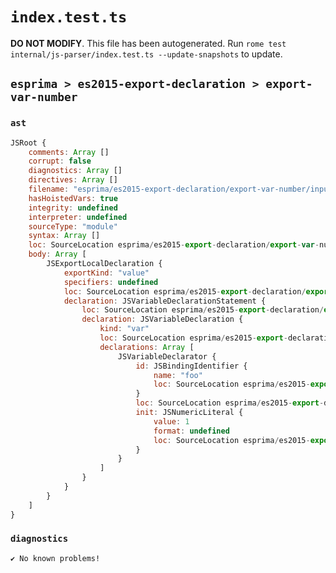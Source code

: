 # `index.test.ts`

**DO NOT MODIFY**. This file has been autogenerated. Run `rome test internal/js-parser/index.test.ts --update-snapshots` to update.

## `esprima > es2015-export-declaration > export-var-number`

### `ast`

```javascript
JSRoot {
	comments: Array []
	corrupt: false
	diagnostics: Array []
	directives: Array []
	filename: "esprima/es2015-export-declaration/export-var-number/input.js"
	hasHoistedVars: true
	integrity: undefined
	interpreter: undefined
	sourceType: "module"
	syntax: Array []
	loc: SourceLocation esprima/es2015-export-declaration/export-var-number/input.js 1:0-2:0
	body: Array [
		JSExportLocalDeclaration {
			exportKind: "value"
			specifiers: undefined
			loc: SourceLocation esprima/es2015-export-declaration/export-var-number/input.js 1:0-1:19
			declaration: JSVariableDeclarationStatement {
				loc: SourceLocation esprima/es2015-export-declaration/export-var-number/input.js 1:7-1:19
				declaration: JSVariableDeclaration {
					kind: "var"
					loc: SourceLocation esprima/es2015-export-declaration/export-var-number/input.js 1:7-1:19
					declarations: Array [
						JSVariableDeclarator {
							id: JSBindingIdentifier {
								name: "foo"
								loc: SourceLocation esprima/es2015-export-declaration/export-var-number/input.js 1:11-1:14 (foo)
							}
							loc: SourceLocation esprima/es2015-export-declaration/export-var-number/input.js 1:11-1:18
							init: JSNumericLiteral {
								value: 1
								format: undefined
								loc: SourceLocation esprima/es2015-export-declaration/export-var-number/input.js 1:17-1:18
							}
						}
					]
				}
			}
		}
	]
}
```

### `diagnostics`

```
✔ No known problems!

```

